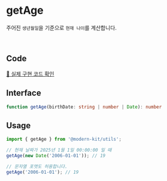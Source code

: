 # getAge

주어진 `생년월일`을 기준으로 `현재 나이`를 계산합니다.

<br />

## Code
[🔗 실제 구현 코드 확인](https://github.com/modern-agile-team/modern-kit/blob/main/packages/utils/src/validator/getAge/index.ts)

## Interface
```ts title="typescript"
function getAge(birthDate: string | number | Date): number
```

## Usage

```ts title="typescript"
import { getAge } from '@modern-kit/utils';

// 현재 날짜가 2025년 1월 1일 00:00:00 일 때
getAge(new Date('2006-01-01')); // 19

// 문자열 포맷도 허용합니다.
getAge('2006-01-01'); // 19
```